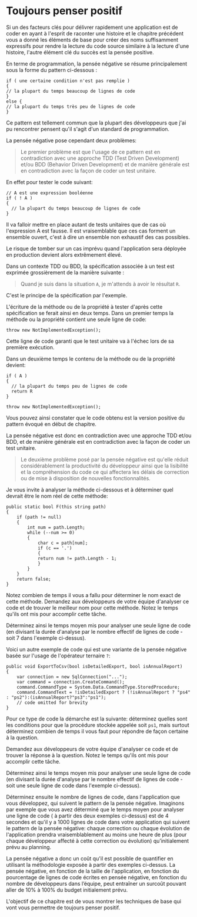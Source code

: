 # Toujours penser positif

  Si un des facteurs clés pour délivrer rapidement une application est de coder en ayant à l'esprit de raconter une histoire et le chapitre précédent vous a donné les éléments de base pour créer des noms suffisamment expressifs pour rendre la lecture du code source similaire à la lecture d'une histoire, l'autre élément clé du succès est la pensée positive.
  
  En terme de programmation, la pensée négative se résume principalement sous la forme du pattern ci-dessous :
  
  ```Csharp
if ( une certaine condition n'est pas remplie )
{
  // la plupart du temps beaucoup de lignes de code
}
else {
  // la plupart du temps très peu de lignes de code
}
```

Ce pattern est tellement commun que la plupart des développeurs que j'ai pu rencontrer pensent qu'il s'agit d'un standard de programmation.

La pensée négative pose cependant deux problèmes:

>Le premier problème est que l'usage de ce pattern est en contradiction avec une approche TDD (Test Driven Development) et/ou BDD (Behavior Driven Development) et de manière générale est en contradiction avec la façon de coder un test unitaire.

En effet pour tester le code suivant:

```Csharp
// A est une expression booléenne
if ( ! A )
{
  // la plupart du temps beaucoup de lignes de code
}

```

Il va falloir mettre en place autant de tests unitaires que de cas où l'expression A est fausse. Il est vraisemblable que ces cas forment un ensemble ouvert, c'est à dire un ensemble non exhaustif des cas possibles.

Le risque de tomber sur un cas imprévu quand l'application sera déployée en production devient alors extrêmement élevé.

Dans un contexte TDD ou BDD, la spécification associée à un test est exprimée grossièrement de la manière suivante : 

>Quand je suis dans la situation ```A```, je m'attends à avoir le résultat ```R```. 

C'est le principe de la spécification par l'exemple. 

L'écriture de la méthode ou de la propriété à tester d'après cette spécification se ferait ainsi en deux temps. Dans un premier temps la méthode ou la propriété contient une seule ligne de code:

```Csharp
throw new NotImplementedException();
```

Cette ligne de code garanti que le test unitaire va à l'échec lors de sa première exécution.

Dans un deuxième temps le contenu de la méthode ou de la propriété devient:

```Csharp
if ( A )
{
  // la plupart du temps peu de lignes de code
  return R
}

throw new NotImplementedException();
```

Vous pouvez ainsi constater que le code obtenu est la version positive du pattern évoqué en début de chapitre.

La pensée négative est donc en contradiction avec une approche TDD et/ou BDD, et de manière générale est en contradiction avec la façon de coder un test unitaire. 

>Le deuxième problème posé par la pensée négative est qu'elle réduit considérablement la productivité du développeur ainsi que la lisibilité et la compréhension du code ce qui affectera les délais de correction ou de mise à disposition de nouvelles fonctionnalités.

Je vous invite à analyser la méthode ci-dessous et à déterminer quel devrait être le nom réel de cette méthode:

```Csharp
public static bool F(this string path)
{
    if (path != null)
    {
        int num = path.Length;
        while (--num >= 0)
        {
            char c = path[num];
            if (c == '.')
            {
            return num != path.Length - 1;
            }
        }
    }
    return false;
}
```

Notez combien de temps il vous a fallu pour déterminer le nom exact de cette méthode.
Demandez aux développeurs de votre équipe d'analyser ce code et de trouver le meilleur nom pour cette méthode.
Notez le temps qu'ils ont mis pour accomplir cette tâche.

Déterminez ainsi le temps moyen mis pour analyser une seule ligne de code (en divisant la durée d'analyse par le nombre effectif de lignes de code - soit 7 dans l'exemple ci-dessus).

Voici un autre exemple de code qui est une variante de la pensée négative basée sur l'usage de l'opérateur ternaire ```?```:
```Csharp
public void ExportToCsv(bool isDetailedExport, bool isAnnualReport)
{
    var connection = new SqlConnection("...");
    var command = connection.CreateCommand();
    command.CommandType = System.Data.CommandType.StoredProcedure;
    command.CommandText = !isDetailedExport ? (!isAnnualReport ? "ps4" : "ps2"):(isAnnualReport?"ps3":"ps1");
    // code omitted for brevity
}
```

Pour ce type de code la démarche est la suivante: déterminez quelles sont les conditions pour que la procédure stockée appelée soit ```ps1```, mais surtout déterminez combien de temps il vous faut pour répondre de façon certaine à la question.

Demandez aux développeurs de votre équipe d'analyser ce code et de trouver la réponse à la question.
Notez le temps qu'ils ont mis pour accomplir cette tâche.

Déterminez ainsi le temps moyen mis pour analyser une seule ligne de code (en divisant la durée d'analyse par le nombre effectif de lignes de code - soit une seule ligne de code dans l'exemple ci-dessus).

Déterminez ensuite le nombre de lignes de code, dans l'application que vous développez, qui suivent le pattern de la pensée négative.
Imaginons par exemple que vous avez déterminé que le temps moyen pour analyser une ligne de code ( à partir des deux exemples ci-dessus) est de 4 secondes et qu'il y a 1000 lignes de code dans votre application qui suivent le pattern de la pensée négative:
chaque correction ou chaque évolution de l'application prendra vraisemblablement au moins une heure de plus (pour chaque développeur affecté à cette correction ou évolution) qu’initialement prévu au planning.

La pensée négative a donc un coût qu'il est possible de quantifier en utilisant la méthodologie exposée à partir des exemples ci-dessus.
La pensée négative, en fonction de la taille de l'application, en fonction du pourcentage de lignes de code écrites en pensée négative, en fonction du nombre de développeurs dans l’équipe, peut entraîner un surcoût pouvant aller de 10% à 100% du budget initialement prévu.

L'objectif de ce chapitre est de vous montrer les techniques de base qui vont vous permettre de toujours penser positif. 